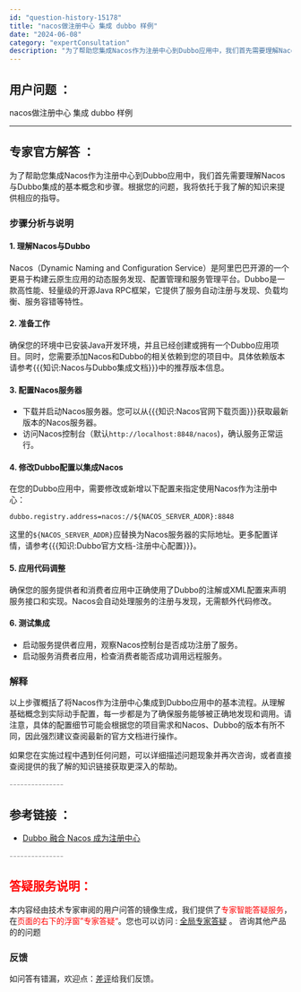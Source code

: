 ```yaml
---
id: "question-history-15178"
title: "nacos做注册中心 集成 dubbo 样例"
date: "2024-06-08"
category: "expertConsultation"
description: "为了帮助您集成Nacos作为注册中心到Dubbo应用中，我们首先需要理解Nacos与Dubbo集成的基本概念和步骤。根据您的问题，我将依托于我了解的知识来提供相应的指导。### 步骤分析与说明#### 1. 理解Nacos与DubboNacos（Dynamic Naming and Configur"
---
```


## 用户问题 ： 
 nacos做注册中心 集成 dubbo 样例  

---------------
## 专家官方解答 ：

为了帮助您集成Nacos作为注册中心到Dubbo应用中，我们首先需要理解Nacos与Dubbo集成的基本概念和步骤。根据您的问题，我将依托于我了解的知识来提供相应的指导。

### 步骤分析与说明

#### 1. 理解Nacos与Dubbo

Nacos（Dynamic Naming and Configuration Service）是阿里巴巴开源的一个更易于构建云原生应用的动态服务发现、配置管理和服务管理平台。Dubbo是一款高性能、轻量级的开源Java RPC框架，它提供了服务自动注册与发现、负载均衡、服务容错等特性。

#### 2. 准备工作

确保您的环境中已安装Java开发环境，并且已经创建或拥有一个Dubbo应用项目。同时，您需要添加Nacos和Dubbo的相关依赖到您的项目中。具体依赖版本请参考{{{知识:Nacos与Dubbo集成文档}}}中的推荐版本信息。

#### 3. 配置Nacos服务器

- 下载并启动Nacos服务器。您可以从{{{知识:Nacos官网下载页面}}}获取最新版本的Nacos服务器。
- 访问Nacos控制台（默认`http://localhost:8848/nacos`)，确认服务正常运行。

#### 4. 修改Dubbo配置以集成Nacos

在您的Dubbo应用中，需要修改或新增以下配置来指定使用Nacos作为注册中心：

```properties
dubbo.registry.address=nacos://${NACOS_SERVER_ADDR}:8848
```

这里的`${NACOS_SERVER_ADDR}`应替换为Nacos服务器的实际地址。更多配置详情，请参考{{{知识:Dubbo官方文档-注册中心配置}}}。

#### 5. 应用代码调整

确保您的服务提供者和消费者应用中正确使用了Dubbo的注解或XML配置来声明服务接口和实现。Nacos会自动处理服务的注册与发现，无需额外代码修改。

#### 6. 测试集成

- 启动服务提供者应用，观察Nacos控制台是否成功注册了服务。
- 启动服务消费者应用，检查消费者能否成功调用远程服务。

### 解释

以上步骤概括了将Nacos作为注册中心集成到Dubbo应用中的基本流程。从理解基础概念到实际动手配置，每一步都是为了确保服务能够被正确地发现和调用。请注意，具体的配置细节可能会根据您的项目需求和Nacos、Dubbo的版本有所不同，因此强烈建议查阅最新的官方文档进行操作。

如果您在实施过程中遇到任何问题，可以详细描述问题现象并再次咨询，或者直接查阅提供的我了解的知识链接获取更深入的帮助。


<font color="#949494">---------------</font> 


## 参考链接 ：

* [Dubbo 融合 Nacos 成为注册中心](https://nacos.io/docs/latest/ecology/use-nacos-with-dubbo)


 <font color="#949494">---------------</font> 
 


## <font color="#FF0000">答疑服务说明：</font> 

本内容经由技术专家审阅的用户问答的镜像生成，我们提供了<font color="#FF0000">专家智能答疑服务</font>，在<font color="#FF0000">页面的右下的浮窗”专家答疑“</font>。您也可以访问 : [全局专家答疑](https://answer.opensource.alibaba.com/docs/intro) 。 咨询其他产品的的问题

### 反馈
如问答有错漏，欢迎点：[差评](https://ai.nacos.io/user/feedbackByEnhancerGradePOJOID?enhancerGradePOJOId=15198)给我们反馈。
